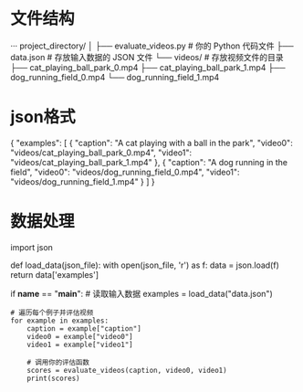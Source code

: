 # 文件结构
··· 
project_directory/
│
├── evaluate_videos.py          # 你的 Python 代码文件
├── data.json                   # 存放输入数据的 JSON 文件
└── videos/                     # 存放视频文件的目录
    ├── cat_playing_ball_park_0.mp4
    ├── cat_playing_ball_park_1.mp4
    ├── dog_running_field_0.mp4
    └── dog_running_field_1.mp4
    
# json格式
{
    "examples": [
        {
            "caption": "A cat playing with a ball in the park",
            "video0": "videos/cat_playing_ball_park_0.mp4",
            "video1": "videos/cat_playing_ball_park_1.mp4"
        },
        {
            "caption": "A dog running in the field",
            "video0": "videos/dog_running_field_0.mp4",
            "video1": "videos/dog_running_field_1.mp4"
        }
    ]
}

# 数据处理
import json

def load_data(json_file):
    with open(json_file, 'r') as f:
        data = json.load(f)
    return data['examples']

if __name__ == "__main__":
    # 读取输入数据
    examples = load_data("data.json")
    
    # 遍历每个例子并评估视频
    for example in examples:
        caption = example["caption"]
        video0 = example["video0"]
        video1 = example["video1"]
        
        # 调用你的评估函数
        scores = evaluate_videos(caption, video0, video1)
        print(scores)

